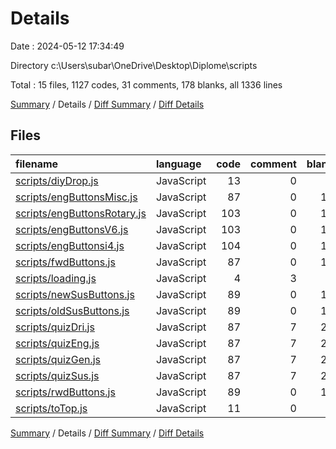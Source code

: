 # Details

Date : 2024-05-12 17:34:49

Directory c:\\Users\\subar\\OneDrive\\Desktop\\Diplome\\scripts

Total : 15 files,  1127 codes, 31 comments, 178 blanks, all 1336 lines

[Summary](results.md) / Details / [Diff Summary](diff.md) / [Diff Details](diff-details.md)

## Files
| filename | language | code | comment | blank | total |
| :--- | :--- | ---: | ---: | ---: | ---: |
| [scripts/diyDrop.js](/scripts/diyDrop.js) | JavaScript | 13 | 0 | 0 | 13 |
| [scripts/engButtonsMisc.js](/scripts/engButtonsMisc.js) | JavaScript | 87 | 0 | 12 | 99 |
| [scripts/engButtonsRotary.js](/scripts/engButtonsRotary.js) | JavaScript | 103 | 0 | 12 | 115 |
| [scripts/engButtonsV6.js](/scripts/engButtonsV6.js) | JavaScript | 103 | 0 | 12 | 115 |
| [scripts/engButtonsi4.js](/scripts/engButtonsi4.js) | JavaScript | 104 | 0 | 11 | 115 |
| [scripts/fwdButtons.js](/scripts/fwdButtons.js) | JavaScript | 87 | 0 | 12 | 99 |
| [scripts/loading.js](/scripts/loading.js) | JavaScript | 4 | 3 | 0 | 7 |
| [scripts/newSusButtons.js](/scripts/newSusButtons.js) | JavaScript | 89 | 0 | 11 | 100 |
| [scripts/oldSusButtons.js](/scripts/oldSusButtons.js) | JavaScript | 89 | 0 | 11 | 100 |
| [scripts/quizDri.js](/scripts/quizDri.js) | JavaScript | 87 | 7 | 21 | 115 |
| [scripts/quizEng.js](/scripts/quizEng.js) | JavaScript | 87 | 7 | 21 | 115 |
| [scripts/quizGen.js](/scripts/quizGen.js) | JavaScript | 87 | 7 | 21 | 115 |
| [scripts/quizSus.js](/scripts/quizSus.js) | JavaScript | 87 | 7 | 21 | 115 |
| [scripts/rwdButtons.js](/scripts/rwdButtons.js) | JavaScript | 89 | 0 | 12 | 101 |
| [scripts/toTop.js](/scripts/toTop.js) | JavaScript | 11 | 0 | 1 | 12 |

[Summary](results.md) / Details / [Diff Summary](diff.md) / [Diff Details](diff-details.md)